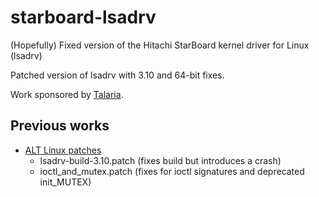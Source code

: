 starboard-lsadrv
================

(Hopefully) Fixed version of the Hitachi StarBoard kernel driver for Linux (lsadrv)

Patched version of lsadrv with 3.10 and 64-bit fixes.

Work sponsored by [Talaria](http://www.talaria.fr/).

Previous works
--------------

* [ALT Linux patches](http://packages.altlinux.org/en/Sisyphus/srpms/kernel-modules-lsadrv-std-pae)
    * lsadrv-build-3.10.patch (fixes build but introduces a crash)
    * ioctl_and_mutex.patch (fixes for ioctl signatures and deprecated init_MUTEX)
